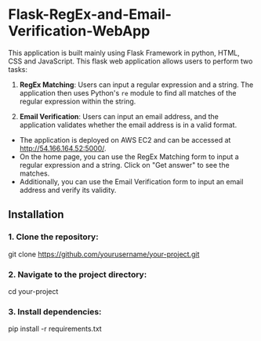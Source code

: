 # Flask-RegEx-and-Email-Verification-WebApp

This application is built mainly using Flask Framework in python, HTML, CSS and JavaScript. This flask web application allows users to perform two tasks:

1. **RegEx Matching**: Users can input a regular expression and a string. The application then uses Python's `re` module to find all matches of the regular expression within the string.

2. **Email Verification**: Users can input an email address, and the application validates whether the email address is in a valid format.

* The application is deployed on AWS EC2 and can be accessed at http://54.166.164.52:5000/. 
* On the home page, you can use the RegEx Matching form to input a regular expression and a string. Click on "Get answer" to see the matches.
* Additionally, you can use the Email Verification form to input an email address and verify its validity.

## Installation

### 1. Clone the repository:
  git clone https://github.com/yourusername/your-project.git

### 2. Navigate to the project directory:
  cd your-project

### 3. Install dependencies:
  pip install -r requirements.txt
